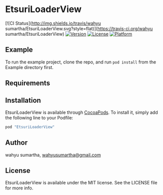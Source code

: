 # EtsuriLoaderView

[![CI Status](http://img.shields.io/travis/wahyu sumartha/EtsuriLoaderView.svg?style=flat)](https://travis-ci.org/wahyu sumartha/EtsuriLoaderView)
[![Version](https://img.shields.io/cocoapods/v/EtsuriLoaderView.svg?style=flat)](http://cocoapods.org/pods/EtsuriLoaderView)
[![License](https://img.shields.io/cocoapods/l/EtsuriLoaderView.svg?style=flat)](http://cocoapods.org/pods/EtsuriLoaderView)
[![Platform](https://img.shields.io/cocoapods/p/EtsuriLoaderView.svg?style=flat)](http://cocoapods.org/pods/EtsuriLoaderView)

## Example

To run the example project, clone the repo, and run `pod install` from the Example directory first.

## Requirements

## Installation

EtsuriLoaderView is available through [CocoaPods](http://cocoapods.org). To install
it, simply add the following line to your Podfile:

```ruby
pod "EtsuriLoaderView"
```

## Author

wahyu sumartha, wahyusumartha@gmail.com

## License

EtsuriLoaderView is available under the MIT license. See the LICENSE file for more info.
